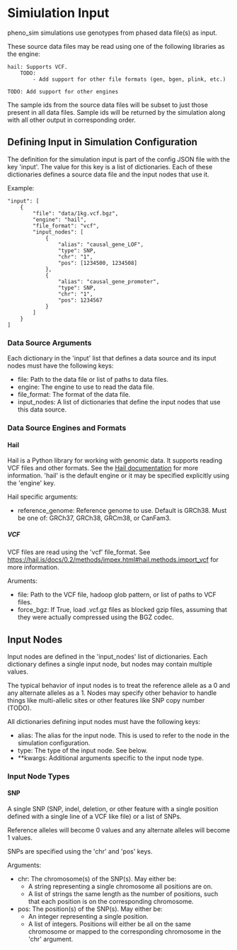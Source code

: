 # Simiulation Input

pheno_sim simulations use genotypes from phased data file(s) as input.

These source data files may be read using one of the following libraries as the engine:

	hail: Supports VCF.
		TODO:
			- Add support for other file formats (gen, bgen, plink, etc.)

	TODO: Add support for other engines

The sample ids from the source data files will be subset to just those present in all data files. Sample ids will be returned by the simulation along with all other output in corresponding order.

## Defining Input in Simulation Configuration

The definition for the simulation input is part of the config JSON file with the key 'input'. The value for this key is a list of dictionaries. Each of these dictionaries defines a source data file and the input nodes that use it.

Example:

	"input": [
		{
			"file": "data/1kg.vcf.bgz",
			"engine": "hail",
			"file_format": "vcf",
			"input_nodes": [
				{
					"alias": "causal_gene_LOF",
					"type": SNP,
					"chr": "1",
					"pos": [1234500, 1234508]
				},
				{
					"alias": "causal_gene_promoter",
					"type": SNP,
					"chr": "1",
					"pos": 1234567
				}
			]
		}
	]

### Data Source Arguments

Each dictionary in the 'input' list that defines a data source and its input nodes must have the following keys:

* file: Path to the data file or list of paths to data files.
* engine: The engine to use to read the data file.
* file_format: The format of the data file.
* input_nodes: A list of dictionaries that define the input nodes that use this data source.

### Data Source Engines and Formats

#### Hail

Hail is a Python library for working with genomic data. It supports reading VCF files and other formats. See the [Hail documentation](https://hail.is/docs/0.2/index.html) for more information. 'hail' is the default engine or it may be specified explicitly using the 'engine' key.

Hail specific arguments:

* reference_genome: Reference genome to use. Default is GRCh38. Must be one of: GRCh37, GRCh38, GRCm38, or CanFam3.

##### VCF

VCF files are read using the 'vcf' file_format. See https://hail.is/docs/0.2/methods/impex.html#hail.methods.import_vcf for more information.

Aruments:

* file: Path to the VCF file, hadoop glob pattern, or list of paths to VCF files.
* force_bgz: If True, load .vcf.gz files as blocked gzip files, assuming that they were actually compressed using the BGZ codec.



## Input Nodes

Input nodes are defined in the 'input_nodes' list of dictionaries. Each dictionary defines a single input node, but nodes may contain multiple values.

The typical behavior of input nodes is to treat the reference allele as a 0 and any alternate alleles as a 1. Nodes may specify other behavior to handle things like multi-allelic sites or other features like SNP copy number (TODO).

All dictionaries defining input nodes must have the following keys:

* alias: The alias for the input node. This is used to refer to the node in the simulation configuration.
* type: The type of the input node. See below.
* **kwargs: Additional arguments specific to the input node type.

### Input Node Types

#### SNP

A single SNP (SNP, indel, deletion, or other feature with a single position defined with a single line of a VCF like file) or a list of SNPs.

Reference alleles will become 0 values and any alternate alleles will become 1 values.

SNPs are specified using the 'chr' and 'pos' keys.

Arguments:

* chr: The chromosome(s) of the SNP(s). May either be:
	* A string representing a single chromosome all positions are on.
	* A list of strings the same length as the number of positions, such that each position is on the corresponding chromosome.
* pos: The position(s) of the SNP(s). May either be:
	* An integer representing a single position.
	* A list of integers. Positions will either be all on the same chromosome or mapped to the corresponding chromosome in the 'chr' argument.
